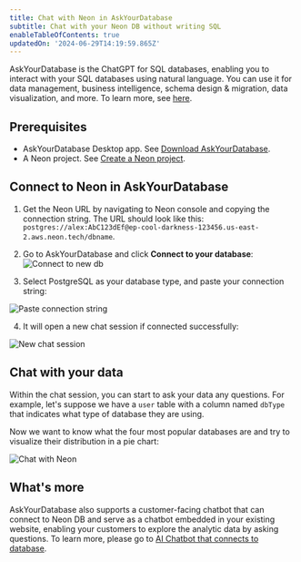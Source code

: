 ```yaml
---
title: Chat with Neon in AskYourDatabase
subtitle: Chat with your Neon DB without writing SQL
enableTableOfContents: true
updatedOn: '2024-06-29T14:19:59.865Z'
---
```


AskYourDatabase is the ChatGPT for SQL databases, enabling you to interact with your SQL databases using natural language. You can use it for data management, business intelligence, schema design & migration, data visualization, and more. To learn more, see [here](https://www.askyourdatabase.com/).

## Prerequisites

- AskYourDatabase Desktop app. See [Download AskYourDatabase](https://www.askyourdatabase.com/download).
- A Neon project. See [Create a Neon project](/docs/manage/projects#create-a-project).

## Connect to Neon in AskYourDatabase

1. Get the Neon URL by navigating to Neon console and copying the connection string. The URL should look like this: `postgres://alex:AbC123dEf@ep-cool-darkness-123456.us-east-2.aws.neon.tech/dbname`.

2. Go to AskYourDatabase and click **Connect to your database**: ![Connect to new db](/docs/guides/askyourdatabase_connect_neon_1.png)

3. Select PostgreSQL as your database type, and paste your connection string:

![Paste connection string](/docs/guides/askyourdatabase_connect_neon_2.png)

4. It will open a new chat session if connected successfully:

![New chat session](/docs/guides/askyourdatabase_connect_neon_3.png)

## Chat with your data

Within the chat session, you can start to ask your data any questions. For example, let's suppose we have a `user` table with a column named `dbType` that indicates what type of database they are using.

Now we want to know what the four most popular databases are and try to visualize their distribution in a pie chart:

![Chat with Neon](/docs/guides/askyourdatabase_ask_neon.png)

## What's more

AskYourDatabase also supports a customer-facing chatbot that can connect to Neon DB and serve as a chatbot embedded in your existing website, enabling your customers to explore the analytic data by asking questions. To learn more, please go to [AI Chatbot that connects to database](/docs/connect/connect-ai).
